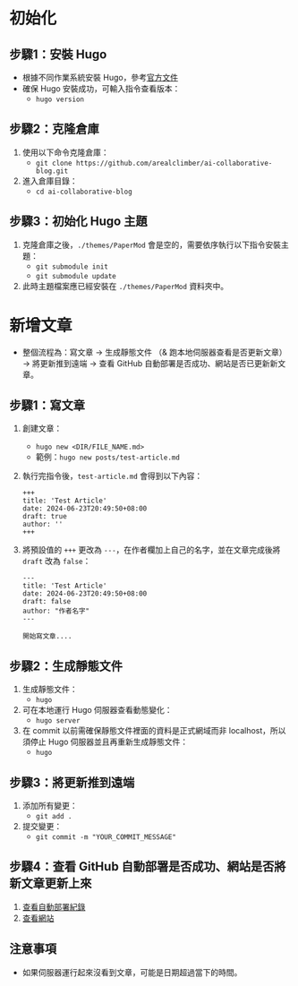 # 初始化

## 步驟1：安裝 Hugo

- 根據不同作業系統安裝 Hugo，參考[官方文件](https://gohugo.io/installation/)
- 確保 Hugo 安裝成功，可輸入指令查看版本：
    - `hugo version`

## 步驟2：克隆倉庫

1. 使用以下命令克隆倉庫：
    - `git clone https://github.com/arealclimber/ai-collaborative-blog.git`
2. 進入倉庫目錄：
    - `cd ai-collaborative-blog`

## 步驟3：初始化 Hugo 主題

1. 克隆倉庫之後，`./themes/PaperMod` 會是空的，需要依序執行以下指令安裝主題：
    - `git submodule init`
    - `git submodule update`
2. 此時主題檔案應已經安裝在 `./themes/PaperMod` 資料夾中。

# 新增文章

- 整個流程為：寫文章 → 生成靜態文件 （& 跑本地伺服器查看是否更新文章） → 將更新推到遠端 → 查看 GitHub 自動部署是否成功、網站是否已更新新文章。

## 步驟1：寫文章

1. 創建文章：
    - `hugo new <DIR/FILE_NAME.md>`
    - 範例：`hugo new posts/test-article.md`
2. 執行完指令後，`test-article.md` 會得到以下內容：
    
    ```tsx
    +++
    title: 'Test Article'
    date: 2024-06-23T20:49:50+08:00
    draft: true
    author: ''
    +++
    
    ```
    
3. 將預設值的 `+++` 更改為 `---`，在作者欄加上自己的名字，並在文章完成後將 `draft` 改為 `false`：
    
    ```tsx
    ---
    title: 'Test Article'
    date: 2024-06-23T20:49:50+08:00
    draft: false
    author: "作者名字"
    ---
    
    開始寫文章....
    
    ```
    

## 步驟2：生成靜態文件

1. 生成靜態文件：
    - `hugo`
2. 可在本地運行 Hugo 伺服器查看動態變化：
    - `hugo server`
3. 在 commit 以前需確保靜態文件裡面的資料是正式網域而非 localhost，所以須停止 Hugo 伺服器並且再重新生成靜態文件：
    - `hugo`

## 步驟3：將更新推到遠端

1. 添加所有變更：
    - `git add .`
2. 提交變更：
    - `git commit -m "YOUR_COMMIT_MESSAGE"`

## 步驟4：查看 GitHub 自動部署是否成功、網站是否將新文章更新上來

1. [查看自動部署紀錄](https://github.com/arealclimber/ai-collaborative-blog/deployments/Production)
2. [查看網站](https://ai-co-blog.vercel.app/)

## 注意事項

- 如果伺服器運行起來沒看到文章，可能是日期超過當下的時間。
